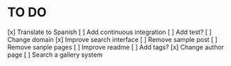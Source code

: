 # TO DO

[x] Translate to Spanish
[ ] Add continuous integration
[ ] Add test?
[ ] Change domain
[x] Improve search interface
[ ] Remove sample post
[ ] Remove sanple pages
[ ] Improve readme
[ ] Add tags?
[x] Change author page
[ ] Search a gallery system
